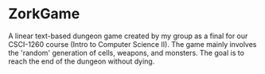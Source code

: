 # ZorkGame
A linear text-based dungeon game created by my group as a final for our CSCI-1260 course (Intro to Computer Science II). The game mainly involves the 'random' generation of cells, weapons, and monsters. The goal is to reach the end of the dungeon without dying.
